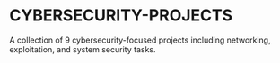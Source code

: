 # CYBERSECURITY-PROJECTS
A collection of 9 cybersecurity-focused projects including networking, exploitation, and system security tasks.
